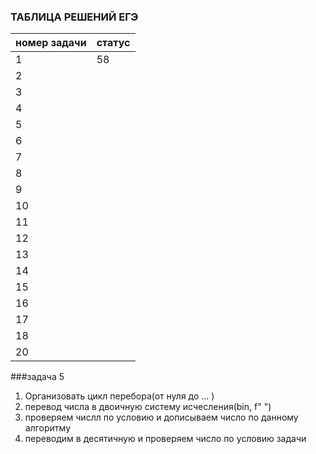 ### ТАБЛИЦА РЕШЕНИЙ ЕГЭ

| номер задачи | статус |
|--------------|--------|
| 1            | 58        |
| 2            |        |
| 3            |        |
| 4            |        |
| 5            |        |
| 6            |        |
| 7            |        |
| 8            |        |
| 9            |        |
| 10           |        |
| 11           |        |
| 12           |        |
| 13           |        |
| 14           |        |
| 15           |        |
| 16           |        |
| 17           |        |
| 18           |        |
| 20           |        |

###задача 5
1) Организовать цикл перебора(от нуля до ... )
2) перевод числа в двоичную систему исчесления(bin, f" ")
3) проверяем числл по условию и дописываем число по данному алгоритму
4) переводим в десятичную и проверяем число по условию задачи
